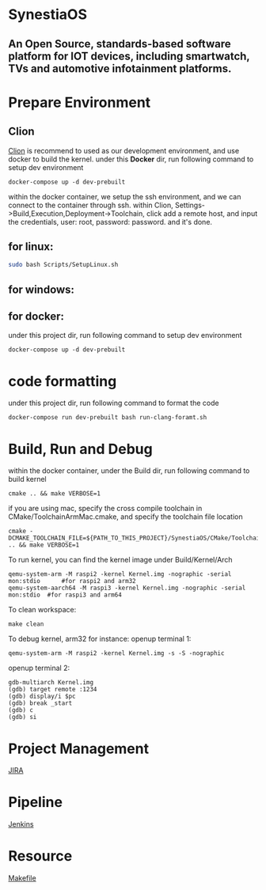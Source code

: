 # SynestiaOS
## An Open Source, standards-based software platform for IOT devices, including smartwatch, TVs and automotive infotainment platforms.

# Prepare Environment
## Clion
[Clion](https://www.jetbrains.com/clion) is recommend to used as our development environment, and use docker to build the kernel.
under this **Docker** dir, run following command to setup dev environment
```
docker-compose up -d dev-prebuilt
```
within the docker container, we setup the ssh environment, and we can connect to the container through ssh.
within Clion, Settings->Build,Execution,Deployment->Toolchain, click add a remote host, 
and input the credentials, user: root, password: password. and it's done.

## for linux:
``` bash
sudo bash Scripts/SetupLinux.sh
```
## for windows:

## for docker:
under this project dir, run following command to setup dev environment
```
docker-compose up -d dev-prebuilt
```

# code formatting
under this project dir, run following command to format the code 
```
docker-compose run dev-prebuilt bash run-clang-foramt.sh
``` 
# Build, Run and Debug
within the docker container, under the Build dir, run following command to build kernel
```
cmake .. && make VERBOSE=1
```
if you are using mac, specify the cross compile toolchain in CMake/ToolchainArmMac.cmake, 
and specify the toolchain file location
```
cmake -DCMAKE_TOOLCHAIN_FILE=${PATH_TO_THIS_PROJECT}/SynestiaOS/CMake/ToolchainArmMac.cmake .. && make VERBOSE=1
```
To run kernel, you can find the kernel image under Build/Kernel/Arch
```
qemu-system-arm -M raspi2 -kernel Kernel.img -nographic -serial mon:stdio      #for raspi2 and arm32
qemu-system-aarch64 -M raspi3 -kernel Kernel.img -nographic -serial mon:stdio  #for raspi3 and arm64
```
To clean workspace:
```
make clean
```
To debug kernel, arm32 for instance:
openup terminal 1:
```
qemu-system-arm -M raspi2 -kernel Kernel.img -s -S -nographic
```
openup terminal 2:
```
gdb-multiarch Kernel.img
(gdb) target remote :1234
(gdb) display/i $pc
(gdb) break _start
(gdb) c
(gdb) si
```
# Project Management
[JIRA](https://synestiaos.atlassian.net/)

# Pipeline
[Jenkins](http://ci.synestiaos.org/)

# Resource
[Makefile](https://wiki.ubuntu.org.cn/%E8%B7%9F%E6%88%91%E4%B8%80%E8%B5%B7%E5%86%99Makefile:%E6%A6%82%E8%BF%B0)
